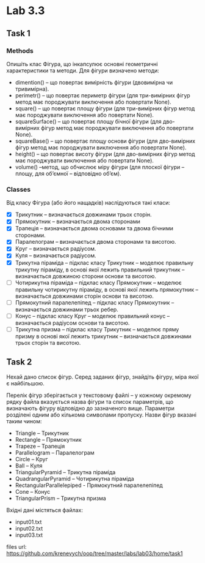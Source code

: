 # Lab 3.3

## Task 1

### Methods

Опишіть клас Фігура, що інкапсулює основні геометричні 
характеристики та методи. Для фігури визначено методи:
  - dimention() – що повертає вимірність фігури (двовимірна чи тривимірна).
  - perimetr() – що повертає периметр фігури (для три-вимірних фігур 
  метод має породжувати виключення або повертати None).
  - square() – що повертає площу фігури (для три-вимірних фігур метод 
  має породжувати виключення або повертати None).
  - squareSurface() – що повертає площу бічної фігури (для дво-вимірних 
  фігур метод має породжувати виключення або повертати None).
  - squareBase() – що повертає площу основи фігури (для дво-вимірних 
  фігур метод має породжувати виключення або повертати None).
  - height() – що повертає висоту фігури (для дво-вимірних фігур метод 
  має породжувати виключення або повертати None).
  - volume() –метод, що обчислює міру фігури (для плоскої фігури –
  площу, для об’ємної – відповідно об’єм).

### Classes

Від класу Фігура (або його нащадків) наслідуються такі класи:
  - [x] Трикутник – визначається довжинами трьох сторін.
  - [x] Прямокутник – визначається двома сторонами
  - [x] Трапеція – визначається двома основами та двома бічними сторонами.
  - [x] Паралелограм – визначається двома сторонами та висотою.
  - [x] Круг – визначається радіусом.
  - [x] Куля – визначається радіусом.
  - [x] Трикутна піраміда – підклас класу Трикутник – моделює правильну 
трикутну піраміду, в основі якої лежить правильний трикутник –
визначається довжиною сторони основи та висотою.
  - [ ] Чотирикутна піраміда – підклас класу Прямокутник – моделює 
правильну чотирикутну піраміду, в основі якої лежить прямокутник –
визначається довжинами сторін основи та висотою.
  - [ ] Прямокутний паралелепіпед – підклас класу Прямокутник –
визначається довжинами трьох ребер.
  - [ ] Конус – підклас класу Круг – моделює правильний конус – визначається 
радіусом основи та висотою.
  - [ ] Трикутна призма – підклас класу Трикутник – моделює пряму призму в 
основі якої лежить трикутник – визначається довжинами трьох сторін та висотою.

## Task 2
Нехай дано список фігур. Серед заданих фігур, знайдіть фігуру, міра якої є найбільшою.

Перелік фігур зберігається у текстовому файлі – у кожному окремому рядку
файла вказується назва фігури та список параметрів, що визначають фігуру
відповідно до зазначеного вище. Параметри розділені одним або кількома
символами пропуску. Назви фігур вказані таким чином: 
  - Triangle – Трикутник
  - Rectangle – Прямокутник
  - Trapeze – Трапеція
  - Parallelogram – Паралелограм
  - Circle – Круг
  - Ball – Куля
  - TriangularPyramid – Трикутна піраміда
  - QuadrangularPyramid – Чотирикутна піраміда
  - RectangularParallelepiped - Прямокутний паралелепіпед
  - Cone – Конус
  - TriangularPrism – Трикутна призма

Вхідні дані містяться файлах:
  - input01.txt
  - input02.txt
  - input03.txt

files url: https://github.com/krenevych/oop/tree/master/labs/lab03/home/task1
